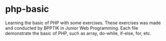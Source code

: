 # php-basic
Learning the basic of PHP with some exercises.
These exercises was made and conducted by BPPTIK in Junior Web Programming.
Each file demonstrate the basic of PHP, such as array, do-while, if-else, for, etc.
